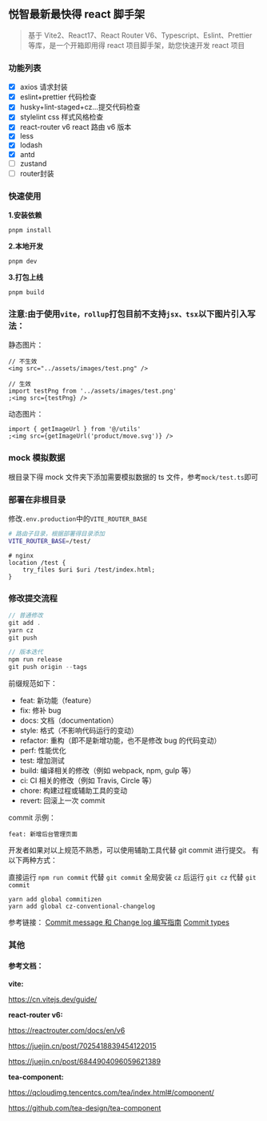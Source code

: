 ## 悦智最新最快得 react 脚手架

> 基于 Vite2、React17、React Router V6、Typescript、Eslint、Prettier 等库，是一个开箱即用得 react 项目脚手架，助您快速开发 react 项目

### 功能列表

- [x] axios 请求封装
- [x] eslint+prettier 代码检查
- [x] husky+lint-staged+cz...提交代码检查
- [x] stylelint css 样式风格检查
- [x] react-router v6 react 路由 v6 版本
- [x] less
- [x] lodash
- [x] antd
- [ ] zustand
- [ ] router封装

### 快速使用

**1.安装依赖**

```
pnpm install
```

**2.本地开发**

```
pnpm dev
```

**3.打包上线**

```
pnpm build
```

### 注意:由于使用`vite，rollup`打包目前不支持`jsx、tsx`以下图片引入写法：

静态图片：

```tsx
// 不生效
<img src="../assets/images/test.png" />
```

```tsx
// 生效
import testPng from '../assets/images/test.png'
;<img src={testPng} />
```

动态图片：

```tsx
import { getImageUrl } from '@/utils'
;<img src={getImageUrl('product/move.svg')} />
```

### mock 模拟数据

根目录下得 mock 文件夹下添加需要模拟数据的 ts 文件，参考`mock/test.ts`即可

### 部署在非根目录

修改`.env.production`中的`VITE_ROUTER_BASE`

```bash
# 路由子目录，根据部署得目录添加
VITE_ROUTER_BASE=/test/
```

```nginx
# nginx
location /test {
    try_files $uri $uri /test/index.html;
}
```

### 修改提交流程

```javascript
// 普通修改
git add .
yarn cz
git push

// 版本迭代
npm run release
git push origin --tags
```

前缀规范如下：

- feat: 新功能（feature）
- fix: 修补 bug
- docs: 文档（documentation）
- style: 格式（不影响代码运行的变动）
- refactor: 重构（即不是新增功能，也不是修改 bug 的代码变动）
- perf: 性能优化
- test: 增加测试
- build: 编译相关的修改（例如 webpack, npm, gulp 等）
- ci: CI 相关的修改（例如 Travis, Circle 等）
- chore: 构建过程或辅助工具的变动
- revert: 回滚上一次 commit

commit 示例：

```
feat: 新增后台管理页面
```

开发者如果对以上规范不熟悉，可以使用辅助工具代替 git commit 进行提交。
有以下两种方式：

直接运行 <code>npm run commit</code> 代替 <code>git commit</code>
全局安装 <code>cz</code> 后运行 <code>git cz</code> 代替 <code>git commit</code>

```
yarn add global commitizen
yarn add global cz-conventional-changelog
```

参考链接：
[Commit message 和 Change log 编写指南](http://www.ruanyifeng.com/blog/2016/01/commit_message_change_log.html)
[Commit types](https://github.com/commitizen/conventional-commit-types)

### 其他

#### 参考文档：

**vite:**

https://cn.vitejs.dev/guide/

**react-router v6:**

https://reactrouter.com/docs/en/v6

https://juejin.cn/post/7025418839454122015

https://juejin.cn/post/6844904096059621389

**tea-component:**

https://qcloudimg.tencentcs.com/tea/index.html#/component/

https://github.com/tea-design/tea-component
